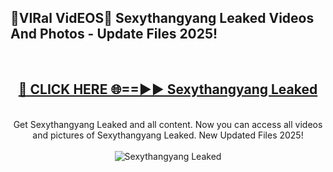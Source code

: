<h2>🔴VIRal VidEOS🔴 Sexythangyang Leaked Videos And Photos - Update Files 2025!</h2>
<br>
<div align="center">
<h2><a href="https://virallinks.top/odZfE0" rel="nofollow">🔴 CLICK HERE 🌐==►► Sexythangyang Leaked</a></h2>
<br>
Get Sexythangyang Leaked and all content. Now you can access all videos and pictures of Sexythangyang Leaked. New Updated Files 2025!
<br>
<br>
<a href="https://virallinks.top/odZfE0" rel="nofollow" data-target="animated-image.originalLink"><img src="https://i.imgur.com/dJHk4Zq.gif)" alt="Sexythangyang Leaked" style="max-width: 100%; display: inline-block;" data-target="animated-image.originalImage"></a>
</div>
<br>
